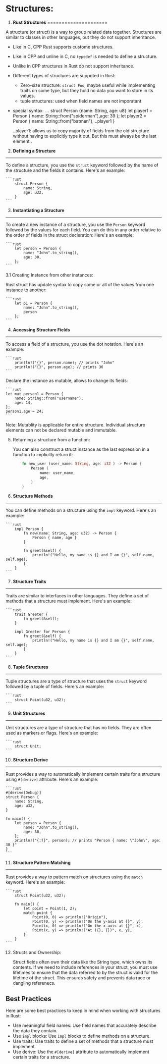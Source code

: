 # Structures: 

1. **Rust Structures**
=====================

A structure (or struct) is a way to group related data together. 
Structures are similar to classes in other languages, but they do not support inheritance.

- Like in C, CPP Rust supports custome structures.

- Like in CPP and unline in C, no `typedef` is needed to define a structure.

- Unlike in CPP structures in Rust do not support inheritance.

- Different types of structures are suppoted in Rust:

    - Zero-size structure: `struct Foo`, maybe useful while implementing traits on some type, but they hold
      no data you want to store in its values.
    - tuple structures: used when field names are not imporatant.
- special syntax: `..`
    struct Person {name: String, age: u8}
    let player1 = Person { name: String::from("spiderman"),age: 39 };
    let player2 = Person { name: String::from("batman"), ..player1 } 

    ..player1: allows us to copy majority of fields from the old structure without having to explicitly
    type it out. But this must always be the last element .


2. **Defining a Structure**
-------------------------

To define a structure, you use the `struct` keyword followed by the name of the structure and the fields 
it contains. Here's an example:

    ```rust
        struct Person {
            name: String,
            age: u32,
        }
    ```

3. **Instantiating a Structure**
-----------------------------

To create a new instance of a structure, you use the `Person` keyword followed by the values for each field.
You can do this in any order relative to the order of fields in the struct decleration:
Here's an example:

    ```rust
        let person = Person {
            name: "John".to_string(),
            age: 30,
        };
    ```
3.1 Creating Instance from other instances:

Rust struct has update syntax to copy some or all of the values from one instance to another:

    ```rust
        let p1 = Person {
            name: "John".to_string(),
            person
        };
    ```

4. **Accessing Structure Fields**
------------------------------

To access a field of a structure, you use the dot notation. Here's an example:

    ```rust
        println!("{}", person.name); // prints "John"
        println!("{}", person.age); // prints 30
    ```

Declare the instance as mutable, allows to change its fields:

    ```rust 
    let mut person1 = Person {
        name: String::from("username"),
        age: 14,
    };
    person1.age = 24;
    ```
Note: Mutablity is applicable for entire structure. Individual structure elements can not be declared
mutable and immutable.

5. Returning a structure from a function:

    You can also construct a struct instance as the last expression in a function to implicitly return it:

    ```rust 
        fn new_user (user_name: String, age: i32 ) -> Person {
            Person {
                name: user_name,
                age,
            }
        }
    ```
6. **Structure Methods**
----------------------

You can define methods on a structure using the `impl` keyword. Here's an example:

    ```rust
        impl Person {
            fn new(name: String, age: u32) -> Person {
                Person { name, age }
            }

            fn greet(&self) {
                println!("Hello, my name is {} and I am {}", self.name, self.age);
            }
        }
    ```

7. **Structure Traits**
---------------------

Traits are similar to interfaces in other languages. 
They define a set of methods that a structure must implement. Here's an example:

    ```rust
        trait Greeter {
            fn greet(&self);
        }

        impl Greeter for Person {
            fn greet(&self) {
                println!("Hello, my name is {} and I am {}", self.name, self.age);
            }
        }
    ```

8. **Tuple Structures**
---------------------

Tuple structures are a type of structure that uses the `struct` keyword followed by a tuple of fields. 
Here's an example:

    ```rust
        struct Point(u32, u32);
    ```

9. **Unit Structures**
-------------------

Unit structures are a type of structure that has no fields. They are often used as markers or flags. 
Here's an example:

    ```rust
        struct Unit;
    ```

10. **Structure Derive**
---------------------

Rust provides a way to automatically implement certain traits for a structure using `#[derive]` attribute. 
Here's an example:

    ```rust
    #[derive(Debug)]
    struct Person {
        name: String,
        age: u32,
    }

    fn main() {
        let person = Person {
            name: "John".to_string(),
            age: 30,
        };
        println!("{:?}", person); // prints "Person { name: \"John\", age: 30 }"
    }
    ```

11. **Structure Pattern Matching**
------------------------------

Rust provides a way to pattern match on structures using the `match` keyword. Here's an example:

    ```rust
        struct Point(u32, u32);
        
        fn main() {
            let point = Point(1, 2);
            match point {
                Point(0, 0) => println!("Origin"),
                Point(0, y) => println!("On the y-axis at {}", y),
                Point(x, 0) => println!("On the x-axis at {}", x),
                Point(x, y) => println!("At ({}, {})", x, y),
            }
        }
    ```

12. Structs and Ownership:

    Struct fields often own their data like the String type, which owns its contents.
    If we need to include references in your struct, you must use lifetimes to ensure that the data
    referred to by the struct is valid for the lifetime of the struct. This ensures safety and prevents data
    race or dangling referenecs.


    
**Best Practices**
------------------

Here are some best practices to keep in mind when working with structures in Rust:

*   Use meaningful field names: Use field names that accurately describe the data they contain.
*   Use `impl` blocks: Use `impl` blocks to define methods on a structure.
*   Use traits: Use traits to define a set of methods that a structure must implement.
*   Use derive: Use the `#[derive]` attribute to automatically implement certain traits for a structure.


